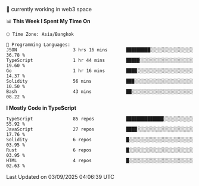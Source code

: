 🔭 currently working in web3 space

<!--START_SECTION:waka-->
📊 **This Week I Spent My Time On** 

```text
🕑︎ Time Zone: Asia/Bangkok

💬 Programming Languages: 
JSON                     3 hrs 16 mins       █████████░░░░░░░░░░░░░░░░   36.78 % 
TypeScript               1 hr 44 mins        █████░░░░░░░░░░░░░░░░░░░░   19.60 % 
Go                       1 hr 16 mins        ████░░░░░░░░░░░░░░░░░░░░░   14.37 % 
Solidity                 56 mins             ███░░░░░░░░░░░░░░░░░░░░░░   10.50 % 
Bash                     43 mins             ██░░░░░░░░░░░░░░░░░░░░░░░   08.22 % 
```

**I Mostly Code in TypeScript** 

```text
TypeScript               85 repos            ██████████████░░░░░░░░░░░   55.92 % 
JavaScript               27 repos            ████░░░░░░░░░░░░░░░░░░░░░   17.76 % 
Solidity                 6 repos             █░░░░░░░░░░░░░░░░░░░░░░░░   03.95 % 
Rust                     6 repos             █░░░░░░░░░░░░░░░░░░░░░░░░   03.95 % 
HTML                     4 repos             █░░░░░░░░░░░░░░░░░░░░░░░░   02.63 % 
```




 Last Updated on 03/09/2025 04:06:39 UTC
<!--END_SECTION:waka-->
